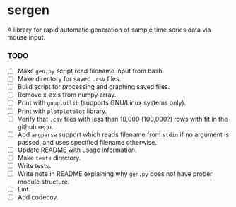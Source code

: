 # sergen

A library for rapid automatic generation of sample time series data via mouse input.


### TODO

- [ ] Make `gen.py` script read filename input from bash. 
- [ ] Make directory for saved `.csv` files. 
- [ ] Build script for processing and graphing saved files.
- [ ] Remove x-axis from numpy array. 
- [ ] Print with `gnuplotlib` (supports GNU/Linux systems only). 
- [ ] Print with `plotplotplot` library.
- [ ] Verify that `.csv` files with less than 10,000 (100,000?) rows with fit in the github repo.
- [ ] Add `argparse` support which reads filename from `stdin` if no argument is passed, and uses specified filename otherwise. 
- [ ] Update README with usage information.
- [ ] Make `tests` directory. 
- [ ] Write tests.
- [ ] Write note in README explaining why `gen.py` does not have proper module structure.
- [ ] Lint. 
- [ ] Add codecov. 
